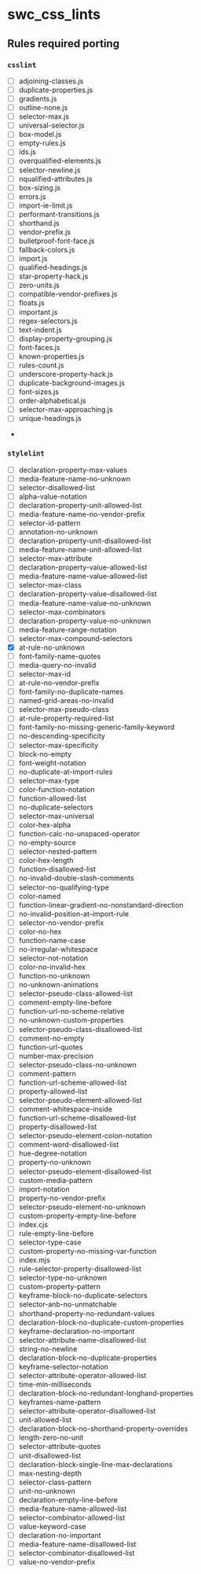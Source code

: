 # swc_css_lints

## Rules required porting

### `csslint`

-   [ ] adjoining-classes.js
-   [ ] duplicate-properties.js
-   [ ] gradients.js
-   [ ] outline-none.js
-   [ ] selector-max.js
-   [ ] universal-selector.js
-   [ ] box-model.js
-   [ ] empty-rules.js
-   [ ] ids.js
-   [ ] overqualified-elements.js
-   [ ] selector-newline.js
-   [ ] nqualified-attributes.js
-   [ ] box-sizing.js
-   [ ] errors.js
-   [ ] import-ie-limit.js
-   [ ] performant-transitions.js
-   [ ] shorthand.js
-   [ ] vendor-prefix.js
-   [ ] bulletproof-font-face.js
-   [ ] fallback-colors.js
-   [ ] import.js
-   [ ] qualified-headings.js
-   [ ] star-property-hack.js
-   [ ] zero-units.js
-   [ ] compatible-vendor-prefixes.js
-   [ ] floats.js
-   [ ] important.js
-   [ ] regex-selectors.js
-   [ ] text-indent.js
-   [ ] display-property-grouping.js
-   [ ] font-faces.js
-   [ ] known-properties.js
-   [ ] rules-count.js
-   [ ] underscore-property-hack.js
-   [ ] duplicate-background-images.js
-   [ ] font-sizes.js
-   [ ] order-alphabetical.js
-   [ ] selector-max-approaching.js
-   [ ] unique-headings.js
-

### `stylelint`

-   [ ] declaration-property-max-values
-   [ ] media-feature-name-no-unknown
-   [ ] selector-disallowed-list
-   [ ] alpha-value-notation
-   [ ] declaration-property-unit-allowed-list
-   [ ] media-feature-name-no-vendor-prefix
-   [ ] selector-id-pattern
-   [ ] annotation-no-unknown
-   [ ] declaration-property-unit-disallowed-list
-   [ ] media-feature-name-unit-allowed-list
-   [ ] selector-max-attribute
-   [ ] declaration-property-value-allowed-list
-   [ ] media-feature-name-value-allowed-list
-   [ ] selector-max-class
-   [ ] declaration-property-value-disallowed-list
-   [ ] media-feature-name-value-no-unknown
-   [ ] selector-max-combinators
-   [ ] declaration-property-value-no-unknown
-   [ ] media-feature-range-notation
-   [ ] selector-max-compound-selectors
-   [x] at-rule-no-unknown
-   [ ] font-family-name-quotes
-   [ ] media-query-no-invalid
-   [ ] selector-max-id
-   [ ] at-rule-no-vendor-prefix
-   [ ] font-family-no-duplicate-names
-   [ ] named-grid-areas-no-invalid
-   [ ] selector-max-pseudo-class
-   [ ] at-rule-property-required-list
-   [ ] font-family-no-missing-generic-family-keyword
-   [ ] no-descending-specificity
-   [ ] selector-max-specificity
-   [ ] block-no-empty
-   [ ] font-weight-notation
-   [ ] no-duplicate-at-import-rules
-   [ ] selector-max-type
-   [ ] color-function-notation
-   [ ] function-allowed-list
-   [ ] no-duplicate-selectors
-   [ ] selector-max-universal
-   [ ] color-hex-alpha
-   [ ] function-calc-no-unspaced-operator
-   [ ] no-empty-source
-   [ ] selector-nested-pattern
-   [ ] color-hex-length
-   [ ] function-disallowed-list
-   [ ] no-invalid-double-slash-comments
-   [ ] selector-no-qualifying-type
-   [ ] color-named
-   [ ] function-linear-gradient-no-nonstandard-direction
-   [ ] no-invalid-position-at-import-rule
-   [ ] selector-no-vendor-prefix
-   [ ] color-no-hex
-   [ ] function-name-case
-   [ ] no-irregular-whitespace
-   [ ] selector-not-notation
-   [ ] color-no-invalid-hex
-   [ ] function-no-unknown
-   [ ] no-unknown-animations
-   [ ] selector-pseudo-class-allowed-list
-   [ ] comment-empty-line-before
-   [ ] function-url-no-scheme-relative
-   [ ] no-unknown-custom-properties
-   [ ] selector-pseudo-class-disallowed-list
-   [ ] comment-no-empty
-   [ ] function-url-quotes
-   [ ] number-max-precision
-   [ ] selector-pseudo-class-no-unknown
-   [ ] comment-pattern
-   [ ] function-url-scheme-allowed-list
-   [ ] property-allowed-list
-   [ ] selector-pseudo-element-allowed-list
-   [ ] comment-whitespace-inside
-   [ ] function-url-scheme-disallowed-list
-   [ ] property-disallowed-list
-   [ ] selector-pseudo-element-colon-notation
-   [ ] comment-word-disallowed-list
-   [ ] hue-degree-notation
-   [ ] property-no-unknown
-   [ ] selector-pseudo-element-disallowed-list
-   [ ] custom-media-pattern
-   [ ] import-notation
-   [ ] property-no-vendor-prefix
-   [ ] selector-pseudo-element-no-unknown
-   [ ] custom-property-empty-line-before
-   [ ] index.cjs
-   [ ] rule-empty-line-before
-   [ ] selector-type-case
-   [ ] custom-property-no-missing-var-function
-   [ ] index.mjs
-   [ ] rule-selector-property-disallowed-list
-   [ ] selector-type-no-unknown
-   [ ] custom-property-pattern
-   [ ] keyframe-block-no-duplicate-selectors
-   [ ] selector-anb-no-unmatchable
-   [ ] shorthand-property-no-redundant-values
-   [ ] declaration-block-no-duplicate-custom-properties
-   [ ] keyframe-declaration-no-important
-   [ ] selector-attribute-name-disallowed-list
-   [ ] string-no-newline
-   [ ] declaration-block-no-duplicate-properties
-   [ ] keyframe-selector-notation
-   [ ] selector-attribute-operator-allowed-list
-   [ ] time-min-milliseconds
-   [ ] declaration-block-no-redundant-longhand-properties
-   [ ] keyframes-name-pattern
-   [ ] selector-attribute-operator-disallowed-list
-   [ ] unit-allowed-list
-   [ ] declaration-block-no-shorthand-property-overrides
-   [ ] length-zero-no-unit
-   [ ] selector-attribute-quotes
-   [ ] unit-disallowed-list
-   [ ] declaration-block-single-line-max-declarations
-   [ ] max-nesting-depth
-   [ ] selector-class-pattern
-   [ ] unit-no-unknown
-   [ ] declaration-empty-line-before
-   [ ] media-feature-name-allowed-list
-   [ ] selector-combinator-allowed-list
-   [ ] value-keyword-case
-   [ ] declaration-no-important
-   [ ] media-feature-name-disallowed-list
-   [ ] selector-combinator-disallowed-list
-   [ ] value-no-vendor-prefix
